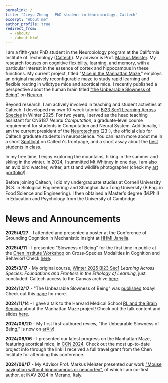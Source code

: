 ```yaml
---
permalink: /
title: "Jieyu Zheng - PhD student in Neurobiology, Caltech"
excerpt: "About me"
author_profile: true
redirect_from: 
  - /about/
  - /about.html
---
```


I am a fifth-year PhD student in the Neurobiology program at the California Institute of Technology ([Caltech](https://neuroscience.caltech.edu/)). My advisor is Prof. [Markus Meister](https://meisterlab.caltech.edu/markusmeister). My research focuses on cognitive flexibility, learning, and memory, with a particular interest in the essence of cortex and hippocampus in these functions. My current project, titled "[Mice in the Manhattan Maze](https://jieyusz.github.io/publication/manhattan)," employs an original massively reconfigurable maze to study rapid learning and flexible routing in wildtype mice and acortical mice. I recently published a perspective about the human brain titled ["the Unbearable Slowness of Being"](https://jieyusz.github.io/publication/2024_zheng_slowness) on [Neuron](https://doi.org/10.1016/j.neuron.2024.11.008).

Beyond research, I am actively involved in teaching and student activities at Caltech. I developed my own 10-week tutorial [Bi23 Sec1 Learning Across Species](https://jieyusz.github.io/teaching/2025-bi23) in Winter 2025. For two years, I served as the head teaching assistant for CNS187 *Neural Computation*, a graduate-level course requirement for students in Computation and Neural System. Additionally, I am the current president of the [Neurotechers](https://neurotechers.caltech.edu/) (23-), the official club for Caltech graduate students in neuroscience. You can learn more about me in a short [Spotlight](https://thisis.caltech.edu/person-spotlight-listing?p=2) on Caltech's frontpage, and a short assay about the [best students in class](https://magazine.caltech.edu/post/caltech-initiative-for-students). 

In my free time, I enjoy exploring the mountains, hiking in the summer and skiing in the winter. In 2024, I summitted [Mt Whitney](https://en.wikipedia.org/wiki/Mount_Whitney) in one day. I am also an avid bird watcher, writer, artist and wildlife photographer (check my [art portfolio](https://jieyusz.github.io/portfolio/)!). 

Before joining Caltech, I did my undergraduate studies at Cornell University (B.S. in Biological Engineering) and Shanghai Jiao Tong University (B.Eng. in Food Science and Engineering). I then obtained a Master's degree (M.Phil) in Education and Psychology from the University of Cambridge. 


News and Announcements
======

**2025/4/27** - I attended and presented a poster at the Conference of Grounding Cognition in Mechanistic Insight at [HHMI Janelia](https://www.janelia.org/you-janelia/conferences/grounding-cognition-in-mechanistic-insight). 

**2025/4/11** - I presented "Slowness of Being" for the first time in public at the [Chen Institute Workshop](https://neuroscience.caltech.edu/programs/workshops/chen-institute-workshop-cross-species-modalities) on Cross-Species Modalities in Cognition and Behavior! Check [here](https://jieyusz.github.io/talks/2025_chen_workshop). 

**2025/3/17** - My original course, [Winter 2025 Bi23 Sec1](https://jieyusz.github.io/teaching/2025-bi23) *Learning Across Species: Foundations and Frontiers in the Ethology of Learning*, just concluded! Caltech access to the Canvas archive [here](https://caltech.instructure.com/courses/8300).

**2024/12/17** - "The Unbearable Slowness of Being" was [published](https://doi.org/10.1016/j.neuron.2024.11.008) today! Check out this [page](https://jieyusz.github.io/publication/2024_zheng_slowness) for more.

**2024/11/14** - I gave a talk to the Harvard Medical School [RL and the Brain Seminar](https://www.rlandthebrain.com/) about the Manhattan Maze project! Check out the talk content and slides [here](https://jieyusz.github.io/talks/2024_harvard_rl_brain).

**2024/08/20** - My first first-authored review, "the Unbearable Slowness of Being," is now on [arXiv](https://doi.org/10.48550/arXiv.2408.10234)! 

**2024/08/06** - I presented our latest progress on the Manhattan Maze, featuring acortical mice, in [CCN 2024](https://jieyusz.github.io/publication/manhattan_ccn). Check out the most up-to-date project info through the link! I received a full travel grant from the Chen Institute for attending this conference. 

**2024/06/17** - My Advisor Prof. Markus Meister presented our work ["Mouse navigation without hippocampus or neocortex"](https://inavsymposium.com/wp-content/uploads/2024/06/Poster_abstracts_iNAV2024.pdf), of which I am co-first author, at iNAV 2024 in Merano, Italy. 
